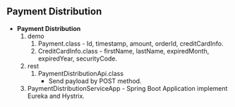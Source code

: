 ## Payment Distribution

- **Payment Distribution**
  1. demo
     1. Payment.class - Id, timestamp, amount, orderId, creditCardInfo.
     2. CreditCardInfo.class - firstName, lastName, expiredMonth, expiredYear, securityCode.
  2. rest
     1. PaymentDistributionApi.class
        - Send payload by POST method.
  3. PaymentDistributionServiceApp - Spring Boot Application implement Eureka and Hystrix.
  